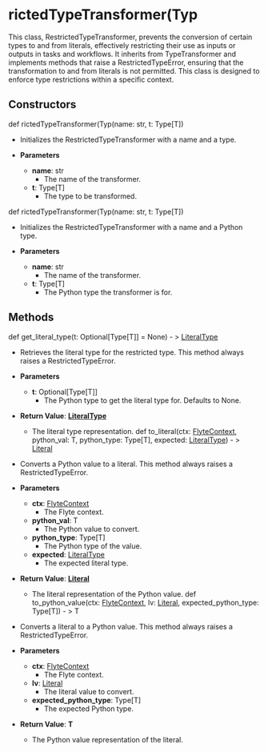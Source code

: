 # rictedTypeTransformer(Typ

This class, RestrictedTypeTransformer, prevents the conversion of certain types to and from literals, effectively restricting their use as inputs or outputs in tasks and workflows. It inherits from TypeTransformer and implements methods that raise a RestrictedTypeError, ensuring that the transformation to and from literals is not permitted. This class is designed to enforce type restrictions within a specific context.

## Constructors
def rictedTypeTransformer(Typ(name: str, t: Type[T])
-  Initializes the RestrictedTypeTransformer with a name and a type.
- **Parameters**

  - **name**: str
    - The name of the transformer.
  - **t**: Type[T]
    - The type to be transformed.

def rictedTypeTransformer(Typ(name: str, t: Type[T])
-  Initializes the RestrictedTypeTransformer with a name and a Python type.
- **Parameters**

  - **name**: str
    - The name of the transformer.
  - **t**: Type[T]
    - The Python type the transformer is for.



## Methods
def get_literal_type(t: Optional[Type[T]] = None) - > [LiteralType](flytekit_models_types_literaltype)
-  Retrieves the literal type for the restricted type. This method always raises a RestrictedTypeError.
- **Parameters**

  - **t**: Optional[Type[T]]
    - The Python type to get the literal type for. Defaults to None.

- **Return Value**:
**[LiteralType](flytekit_models_types_literaltype)**
  - The literal type representation.
def to_literal(ctx: [FlyteContext](flytekit_core_context_manager_flytecontext), python_val: T, python_type: Type[T], expected: [LiteralType](flytekit_models_types_literaltype)) - > [Literal](flytekit_models_literals_literal)
-  Converts a Python value to a literal. This method always raises a RestrictedTypeError.
- **Parameters**

  - **ctx**: [FlyteContext](flytekit_core_context_manager_flytecontext)
    - The Flyte context.
  - **python_val**: T
    - The Python value to convert.
  - **python_type**: Type[T]
    - The Python type of the value.
  - **expected**: [LiteralType](flytekit_models_types_literaltype)
    - The expected literal type.

- **Return Value**:
**[Literal](flytekit_models_literals_literal)**
  - The literal representation of the Python value.
def to_python_value(ctx: [FlyteContext](flytekit_core_context_manager_flytecontext), lv: [Literal](flytekit_models_literals_literal), expected_python_type: Type[T]) - > T
-  Converts a literal to a Python value. This method always raises a RestrictedTypeError.
- **Parameters**

  - **ctx**: [FlyteContext](flytekit_core_context_manager_flytecontext)
    - The Flyte context.
  - **lv**: [Literal](flytekit_models_literals_literal)
    - The literal value to convert.
  - **expected_python_type**: Type[T]
    - The expected Python type.

- **Return Value**:
**T**
  - The Python value representation of the literal.
